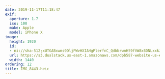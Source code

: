 ```yaml
---
date: 2019-11-17T11:18:47
exif:
  aperture: 1.7
  iso: 100
  make: Apple
  model: iPhone X
image:
  height: 1920
  id:
  - ni://sha-512;xUTGABxwns9DljPWvHXIAHgPlerfnC_QdbbrwnH59fVW8xBDNLxxkJSypZTL_VdcAwe8GSXzU9ooDktkdRD07Q
  url: https://s3.dualstack.us-east-1.amazonaws.com/dpb587-website-us-east-1/asset/gallery/2019-san-diego/1b8a1752-f4b3-77e5-fe31-a109abf4a265~1920.jpg
  width: 1440
ordering: 12
title: IMG_8443.heic
---
```

